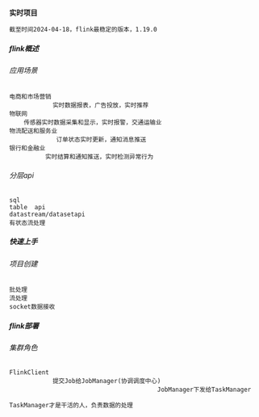 **实时项目**

```
截至时间2024-04-18，flink最稳定的版本，1.19.0
```

##### flink概述

###### 应用场景

```
电商和市场营销
			实时数据报表，广告投放，实时推荐
物联网
	传感器实时数据采集和显示，实时报警，交通运输业
物流配送和服务业
			 订单状态实时更新，通知消息推送
银行和金融业
		  实时结算和通知推送，实时检测异常行为
```

###### 分层api

```
sql
table  api
datastream/datasetapi
有状态流处理
```

##### 快速上手

###### 项目创建

```
批处理
流处理
socket数据接收
```

##### flink部署

###### 集群角色

```
FlinkClient
			提交Job给JobManager(协调调度中心)
										 JobManager下发给TaskManager
										 						  TaskManager才是干活的人，负责数据的处理
							 
```


